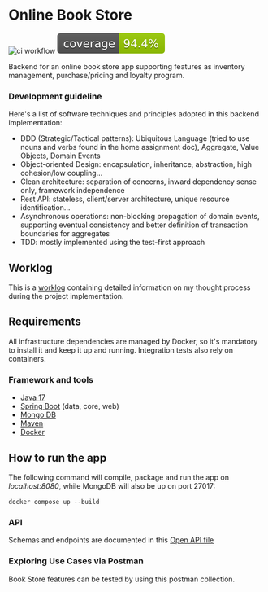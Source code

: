 

# Online Book Store
![ci workflow](https://github.com/danilo-ambrosio/bookstore/actions/workflows/maven.yml/badge.svg)
![test coverage](https://raw.githubusercontent.com/danilo-ambrosio/bookstore/refs/heads/master/.github/badges/jacoco.svg)

Backend for an online book store app supporting features as inventory management, purchase/pricing and loyalty program.

### Development guideline
Here's a list of software techniques and principles adopted in this backend implementation:
- DDD (Strategic/Tactical patterns): Ubiquitous Language (tried to use nouns and verbs found in the home assignment doc), Aggregate, Value Objects, Domain Events
- Object-oriented Design: encapsulation, inheritance, abstraction, high cohesion/low coupling...
- Clean architecture: separation of concerns, inward dependency sense only, framework independence
- Rest API: stateless, client/server architecture, unique resource identification...
- Asynchronous operations: non-blocking propagation of domain events, supporting eventual consistency and better definition of transaction boundaries for aggregates
- TDD: mostly implemented using the test-first approach

## Worklog

This is a [worklog](https://github.com/danilo-ambrosio/bookstore/blob/master/worklog.md) containing detailed information on my thought process during the project implementation. 

## Requirements

All infrastructure dependencies are managed by Docker, so it's mandatory to install it and keep it up and running. Integration tests also rely on containers.

###  Framework and tools
- [Java 17](https://www.oracle.com/java/technologies/javase/jdk17-archive-downloads.html)
- [Spring Boot](https://spring.io/projects/spring-boot/) (data, core, web)
- [Mongo DB](https://www.mongodb.com/)
- [Maven](https://maven.apache.org)
- [Docker](https://www.docker.com/)

## How to run the app

The following command will compile, package and run the app on *localhost:8080*, while MongoDB will also be up on port 27017:

```
docker compose up --build
```

### API

Schemas and endpoints are documented in this [Open API file](https://editor.swagger.io/?raw=https://raw.githubusercontent.com/danilo-ambrosio/bookstore/refs/heads/master/assets/api_doc.json)


### Exploring Use Cases via Postman

Book Store features can be tested by using this postman collection.
